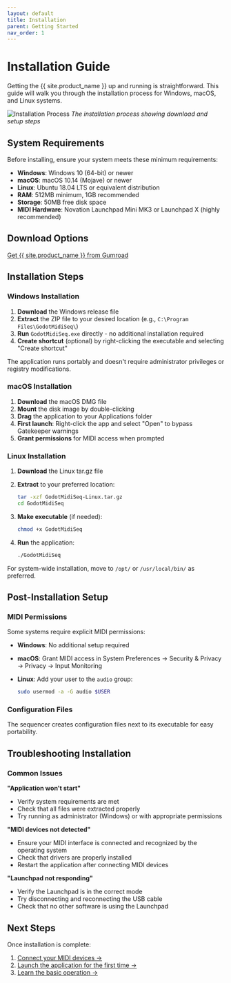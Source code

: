 ```yaml
---
layout: default
title: Installation
parent: Getting Started
nav_order: 1
---
```


# Installation Guide

Getting the {{ site.product_name }} up and running is straightforward. This guide will walk you through the installation process for Windows, macOS, and Linux systems.

![Installation Process](docs/img/installation-process.jpg)
*The installation process showing download and setup steps*

## System Requirements

Before installing, ensure your system meets these minimum requirements:

- **Windows**: Windows 10 (64-bit) or newer
- **macOS**: macOS 10.14 (Mojave) or newer  
- **Linux**: Ubuntu 18.04 LTS or equivalent distribution
- **RAM**: 512MB minimum, 1GB recommended
- **Storage**: 50MB free disk space
- **MIDI Hardware**: Novation Launchpad Mini MK3 or Launchpad X (highly recommended)

## Download Options

[Get {{ site.product_name }} from Gumroad](https://eclipsinglines.gumroad.com/l/TracksJammerLE)

## Installation Steps

### Windows Installation

1. **Download** the Windows release file
2. **Extract** the ZIP file to your desired location (e.g., `C:\Program Files\GodotMidiSeq\`)
3. **Run** `GodotMidiSeq.exe` directly - no additional installation required
4. **Create shortcut** (optional) by right-clicking the executable and selecting "Create shortcut"

The application runs portably and doesn't require administrator privileges or registry modifications.

### macOS Installation

1. **Download** the macOS DMG file
2. **Mount** the disk image by double-clicking
3. **Drag** the application to your Applications folder
4. **First launch**: Right-click the app and select "Open" to bypass Gatekeeper warnings
5. **Grant permissions** for MIDI access when prompted

### Linux Installation

1. **Download** the Linux tar.gz file
2. **Extract** to your preferred location:

   ```bash
   tar -xzf GodotMidiSeq-Linux.tar.gz
   cd GodotMidiSeq
   ```

3. **Make executable** (if needed):

   ```bash
   chmod +x GodotMidiSeq
   ```

4. **Run** the application:

   ```bash
   ./GodotMidiSeq
   ```

For system-wide installation, move to `/opt/` or `/usr/local/bin/` as preferred.

## Post-Installation Setup

### MIDI Permissions

Some systems require explicit MIDI permissions:

- **Windows**: No additional setup required
- **macOS**: Grant MIDI access in System Preferences → Security & Privacy → Privacy → Input Monitoring
- **Linux**: Add your user to the `audio` group:

  ```bash
  sudo usermod -a -G audio $USER
  ```

### Configuration Files

The sequencer creates configuration files next to its executable for easy portability.

## Troubleshooting Installation

### Common Issues

**"Application won't start"**

- Verify system requirements are met
- Check that all files were extracted properly
- Try running as administrator (Windows) or with appropriate permissions

**"MIDI devices not detected"**

- Ensure your MIDI interface is connected and recognized by the operating system
- Check that drivers are properly installed
- Restart the application after connecting MIDI devices

**"Launchpad not responding"**

- Verify the Launchpad is in the correct mode
- Try disconnecting and reconnecting the USB cable
- Check that no other software is using the Launchpad

## Next Steps

Once installation is complete:

1. [Connect your MIDI devices →](midi-setup.html)
2. [Launch the application for the first time →](first-launch.html)
3. [Learn the basic operation →](basic-operation.html)
